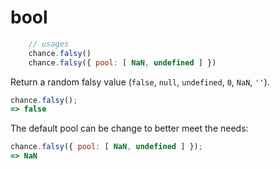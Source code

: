 # bool

```js
    // usages
    chance.falsy()
    chance.falsy({ pool: [ NaN, undefined ] })
```
Return a random falsy value (`false`, `null`, `undefined`, `0`, `NaN`, `''`).


```js
chance.falsy();
=> false
```

The default pool can be change to better meet the needs:


```js
chance.falsy({ pool: [ NaN, undefined ] });
=> NaN
```


